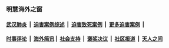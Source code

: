 
### 明慧海外之窗

####  [武汉肺炎](indexes/365.md?t=04252001) &nbsp;|&nbsp;  [迫害案例综述](indexes/328.md?t=04252001) &nbsp;|&nbsp; [迫害致死案例](indexes/277.md?t=04252001)  &nbsp;|&nbsp; [更多迫害案例](indexes/81.md?t=04252001)  &nbsp;|&nbsp; 
####  [时事评论](indexes/19.md?t=04252001) &nbsp;|&nbsp; [海外简讯](indexes/245.md?t=04252001)&nbsp;|&nbsp;  [社会支持](indexes/140.md?t=04252001) &nbsp;|&nbsp; [褒奖决议](indexes/282.md?t=04252001) &nbsp;|&nbsp; [社区报道](indexes/91.md?t=04252001)  &nbsp;|&nbsp; [天人之间](indexes/78.md?t=04252001) 

